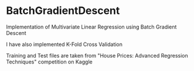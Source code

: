 # BatchGradientDescent
Implementation of Multivariate Linear Regression using Batch Gradient Descent

I have also implemented K-Fold Cross Validation

Training and Test files are taken from "House Prices: Advanced Regression Techniques" competition on Kaggle
